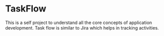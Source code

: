 # TaskFlow
This is a self project to understand all the core concepts of application development. Task flow is similar to Jira which helps in tracking activities.
